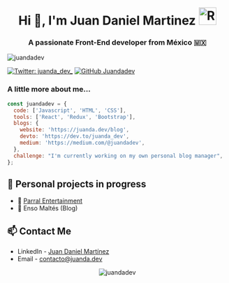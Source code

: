 <h1 align="center">Hi 👋, I'm Juan Daniel Martinez <img src='https://imgur.com/Ovu7aBB.png' alt='React JS icon' title='React JS icon' width='40px' /></h1>
<h3 align="center">A passionate Front-End developer from México 🇲🇽</h3>
<p align="left"> <img src="https://komarev.com/ghpvc/?username=juandadev" alt="juandadev" /> </p>

[![Twitter: juanda_dev_](https://img.shields.io/twitter/follow/juanda_dev_?style=social)](https://twitter.com/juanda_dev_)
[![GitHub Juandadev](https://img.shields.io/github/followers/juandadev?label=follow&style=social)](https://github.com/juandadev)

### A little more about me...

```javascript
const juandadev = {
  code: ['Javascript', 'HTML', 'CSS'],
  tools: ['React', 'Redux', 'Bootstrap'],
  blogs: {
    website: 'https://juanda.dev/blog',
    devto: 'https://dev.to/juanda_dev',
    medium: 'https://medium.com/@juandadev',
  },
  challenge: "I'm currently working on my own personal blog manager",
};
```

## 🚧 Personal projects in progress

- 🎈 [Parral Entertainment](https://parralentertainment.com)
- 🦉 Enso Maltés (Blog)

## 📫 Contact Me

- LinkedIn - [Juan Daniel Martínez](https://www.linkedin.com/in/juandadev/)
- Email - [contacto@juanda.dev](mailto:contacto@juanda.dev)

<p align="center">
  <img src="https://github-readme-stats.vercel.app/api?username=juandadev&show_icons=true" alt="juandadev" />
</p>

